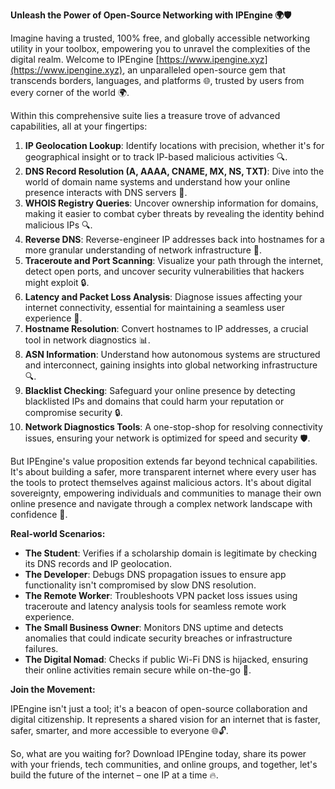 **Unleash the Power of Open-Source Networking with IPEngine 🌍🛡️**

Imagine having a trusted, 100% free, and globally accessible networking utility in your toolbox, empowering you to unravel the complexities of the digital realm. Welcome to IPEngine [https://www.ipengine.xyz](https://www.ipengine.xyz), an unparalleled open-source gem that transcends borders, languages, and platforms 🌐, trusted by users from every corner of the world 🌍.

Within this comprehensive suite lies a treasure trove of advanced capabilities, all at your fingertips:

1.  **IP Geolocation Lookup**: Identify locations with precision, whether it's for geographical insight or to track IP-based malicious activities 🔍.
2.  **DNS Record Resolution (A, AAAA, CNAME, MX, NS, TXT)**: Dive into the world of domain name systems and understand how your online presence interacts with DNS servers 📡.
3.  **WHOIS Registry Queries**: Uncover ownership information for domains, making it easier to combat cyber threats by revealing the identity behind malicious IPs 🔍.
4.  **Reverse DNS**: Reverse-engineer IP addresses back into hostnames for a more granular understanding of network infrastructure 🚀.
5.  **Traceroute and Port Scanning**: Visualize your path through the internet, detect open ports, and uncover security vulnerabilities that hackers might exploit 🔒.
6.  **Latency and Packet Loss Analysis**: Diagnose issues affecting your internet connectivity, essential for maintaining a seamless user experience 📡.
7.  **Hostname Resolution**: Convert hostnames to IP addresses, a crucial tool in network diagnostics 📊.
8.  **ASN Information**: Understand how autonomous systems are structured and interconnect, gaining insights into global networking infrastructure 🔍.
9.  **Blacklist Checking**: Safeguard your online presence by detecting blacklisted IPs and domains that could harm your reputation or compromise security 🔒.
10. **Network Diagnostics Tools**: A one-stop-shop for resolving connectivity issues, ensuring your network is optimized for speed and security 🛡️.

But IPEngine's value proposition extends far beyond technical capabilities. It's about building a safer, more transparent internet where every user has the tools to protect themselves against malicious actors. It's about digital sovereignty, empowering individuals and communities to manage their own online presence and navigate through a complex network landscape with confidence 🔑.

**Real-world Scenarios:**

- **The Student**: Verifies if a scholarship domain is legitimate by checking its DNS records and IP geolocation.
- **The Developer**: Debugs DNS propagation issues to ensure app functionality isn't compromised by slow DNS resolution.
- **The Remote Worker**: Troubleshoots VPN packet loss issues using traceroute and latency analysis tools for seamless remote work experience.
- **The Small Business Owner**: Monitors DNS uptime and detects anomalies that could indicate security breaches or infrastructure failures.
- **The Digital Nomad**: Checks if public Wi-Fi DNS is hijacked, ensuring their online activities remain secure while on-the-go 🛬.

**Join the Movement:**

IPEngine isn't just a tool; it's a beacon of open-source collaboration and digital citizenship. It represents a shared vision for an internet that is faster, safer, smarter, and more accessible to everyone 🌐🔓.

So, what are you waiting for? Download IPEngine today, share its power with your friends, tech communities, and online groups, and together, let's build the future of the internet – one IP at a time 🔥.